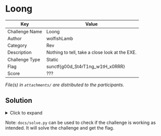# Loong

| Key            | Value                                          |
|----------------|------------------------------------------------|
| Challenge Name | Loong                                          |
| Author         | wolfishLamb                                    |
| Category       | Rev                                            |
| Description    | Nothing to tell, take a close look at the EXE. |
| Challenge Type | Static                                         |
| Flag           | sunctf{g00d_St4rT1ng_w1tH_x0RRR}               |
| Score          | ???                                            |

*File(s) in `attachments/` are distributed to the participants.*

## Solution

<details>
<summary>Click to expand</summary>

First thing first, decompile the source code and analyse. The decompiled code above is attached here:
`docs/decompiled.cpp`.

1) First piece of info, the length of the key is 6:
   ```cpp
   std::operator<<((basic_ostream *)&_ZSt4cout,"Tell me the key: ");
   std::operator>>((basic_istream *)&_ZSt3cin,(basic_string *)&input);
   lVar2 = std::__cxx11::basic_string<>::length();
   if (lVar2 == 6) {
      ...
   ```
   You can tell this is a C++ program from `cout` and `cin` above.

2) The `flag` is XORed with our input, letter by letter. And also, the `flag` length is `0x20 = 32`.
   ```cpp
   for (i = 0; (uint)i < 0x20; i = i + 1) {
     bVar1 = flag[i];
     pbVar4 = (byte *)std::__cxx11::basic_string<>::operator[]((ulonglong)&input);
     std::operator<<((basic_ostream *)&_ZSt4cout,*pbVar4 ^ bVar1);
   }
   ```
   `pbVar4` that line looks a bit odd, maybe other tool works better than Ghidra (the one I am using). But no matter
   how, the code actually corresponds to `flag[i] ^ input[i % 6]`. The key repeats every 6 characters.

3) What's `flag`? Look into the listing:
   ![The flag](docs/rev.png)
   `14h`, `1Dh`, `07h`, `07h`, ... are the hex characters in `flag` array, exactly 32 of them.

4) We know `14h, 1Dh, 07h, 07h, 06h, 07h` should correspond to `s, u, n, c, t, f` (i.e. `73h, 75h, 6Eh, 63h, 74h, 66h`).
   Also, plain text XOR key = cipher, conversely key XOR cipher = plain text. Working backwards,
   ```
            14h, 1Dh, 07h, 07h, 06h, 07h
   XOR      73h, 75h, 6Eh, 63h, 74h, 66h
   -------------------------------------
            67h, 68h, 69h, 64h, 72h, 61h
              g,   h,   i,   d,   r,   a
   ``` 
   We get the key -- `ghidra`.

5) Enter the key and get the flag.
</details>

Note: `docs/solve.py` can be used to check if the challenge is working as intended. It will solve the challenge and get
the flag.
